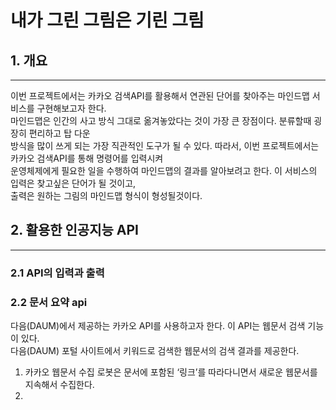 # 내가 그린 그림은 기린 그림


## 1. 개요        
___
이번 프로젝트에서는 카카오 검색API를 활용해서 연관된 단어를 찾아주는 마인드맵 서비스를 구현해보고자 한다.   
마인드맵은 인간의 사고 방식 그대로 옮겨놓았다는 것이 가장 큰 장점이다. 분류할때 굉장히 편리하고 탑 다운     
방식을 많이 쓰게 되는 가장 직관적인 도구가 될 수 있다. 따라서, 이번 프로젝트에서는 카카오 검색API를 통해 명령어를 입력시켜  
운영체제에게 필요한 일을 수행하여 마인드맵의 결과를 알아보려고 한다. 이 서비스의 입력은 찾고싶은 단어가 될 것이고,   
출력은 원하는 그림의 마인드맵 형식이 형성될것이다.
## 2. 활용한 인공지능 API
___
### 2.1 API의 입력과 출력     



### 2.2 문서 요약 api
다음(DAUM)에서 제공하는 카카오 API를 사용하고자 한다. 이 API는 웹문서 검색 기능이 있다.    
다음(DAUM) 포털 사이트에서 키워드로 검색한 웹문서의 검색 결과를 제공한다.
   1) 카카오 웹문서 수집 로봇은 문서에 포함된 ‘링크’를 따라다니면서 새로운 웹문서를 지속해서 수집한다.
   2)

